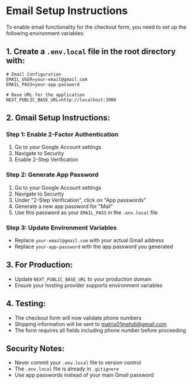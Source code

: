 # Email Setup Instructions

To enable email functionality for the checkout form, you need to set up the following environment variables:

## 1. Create a `.env.local` file in the root directory with:

```
# Email Configuration
EMAIL_USER=your-email@gmail.com
EMAIL_PASS=your-app-password

# Base URL for the application
NEXT_PUBLIC_BASE_URL=http://localhost:3000
```

## 2. Gmail Setup Instructions:

### Step 1: Enable 2-Factor Authentication
1. Go to your Google Account settings
2. Navigate to Security
3. Enable 2-Step Verification

### Step 2: Generate App Password
1. Go to your Google Account settings
2. Navigate to Security
3. Under "2-Step Verification", click on "App passwords"
4. Generate a new app password for "Mail"
5. Use this password as your `EMAIL_PASS` in the `.env.local` file

### Step 3: Update Environment Variables
- Replace `your-email@gmail.com` with your actual Gmail address
- Replace `your-app-password` with the app password you generated

## 3. For Production:
- Update `NEXT_PUBLIC_BASE_URL` to your production domain
- Ensure your hosting provider supports environment variables

## 4. Testing:
- The checkout form will now validate phone numbers
- Shipping information will be sent to matrix01mehdi@gmail.com
- The form requires all fields including phone number before proceeding

## Security Notes:
- Never commit your `.env.local` file to version control
- The `.env.local` file is already in `.gitignore`
- Use app passwords instead of your main Gmail password 